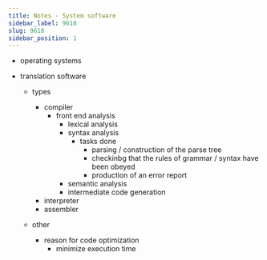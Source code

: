 ```yaml
---
title: Notes - System software
sidebar_label: 9618
slug: 9618
sidebar_position: 1
---
```


- operating systems


- translation software
    - types
        - compiler
            - front end analysis
                - lexical analysis
                - syntax analysis
                    - tasks done
                        - parsing / construction of the parse tree
                        - checkinbg that the rules of grammar / syntax have been obeyed
                        - production of an error report
                - semantic analysis
                - intermediate code generation
        - interpreter
        - assembler

    - other
        - reason for code optimization
            - minimize execution time

